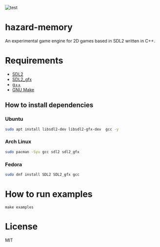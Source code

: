 ![test](https://github.com/ryukinix/hazard-memory/workflows/test/badge.svg)

# hazard-memory
An experimental game engine for 2D games based in SDL2 written in C++. 

# Requirements

- [SDL2]
- [SDL2_gfx]
- [g++]
- [GNU Make]

[SDL2]: https://www.libsdl.org/download-2.0.php
[SDL2_gfx]: https://www.ferzkopp.net/Software/SDL2_gfx/Docs/html/index.html
[g++]: https://gcc.gnu.org/
[GNU Make]: https://www.gnu.org/software/make/manual/make.html 

## How to install dependencies

### Ubuntu

```bash
sudo apt install libsdl2-dev libsdl2-gfx-dev  gcc -y 
```

### Arch Linux

```bash
sudo pacman -Syu gcc sdl2 sdl2_gfx
```

### Fedora

```bash
sudo dnf install SDL2 SDL2_gfx gcc
```

# How to run examples

```
make examples
```

# License
MIT
